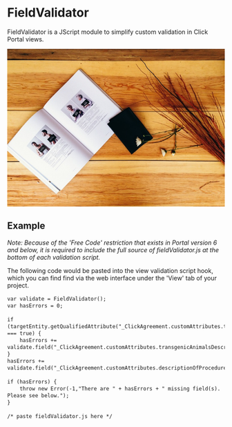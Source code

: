 FieldValidator
==============

FieldValidator is a JScript module to simplify custom validation in
Click Portal views.

![FieldValidator](./validator.jpg)

Example
-------
*Note: Because of the 'Free Code' restriction that exists in Portal version
6 and below, it is required to include the full source of
fieldValidator.js at the bottom of each validation script.*

The following code would be pasted into the view validation script
hook, which you can find find via the web interface under the 'View' tab of your project.

    var validate = FieldValidator();
    var hasErrors = 0;

    if (targetEntity.getQualifiedAttribute("_ClickAgreement.customAttributes.transgenicAnimals") === true) {
        hasErrors += validate.field("_ClickAgreement.customAttributes.transgenicAnimalsDescription").isNotNull();
    }
    hasErrors += validate.field("_ClickAgreement.customAttributes.descriptionOfProcedures").isNotNull();

    if (hasErrors) {
        throw new Error(-1,"There are " + hasErrors + " missing field(s). Please see below.");
    }

    /* paste fieldValidator.js here */



